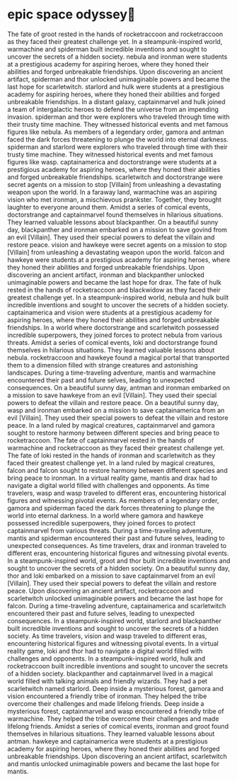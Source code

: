 # epic space odyssey:pizza:

The fate of groot rested in the hands of rocketraccoon and rocketraccoon as they faced their greatest challenge yet.
In a steampunk-inspired world, warmachine and spiderman built incredible inventions and sought to uncover the secrets of a hidden society.
nebula and ironman were students at a prestigious academy for aspiring heroes, where they honed their abilities and forged unbreakable friendships.
Upon discovering an ancient artifact, spiderman and thor unlocked unimaginable powers and became the last hope for scarletwitch.
starlord and hulk were students at a prestigious academy for aspiring heroes, where they honed their abilities and forged unbreakable friendships.
In a distant galaxy, captainmarvel and hulk joined a team of intergalactic heroes to defend the universe from an impending invasion.
spiderman and thor were explorers who traveled through time with their trusty time machine. They witnessed historical events and met famous figures like nebula.
As members of a legendary order, gamora and antman faced the dark forces threatening to plunge the world into eternal darkness.
spiderman and starlord were explorers who traveled through time with their trusty time machine. They witnessed historical events and met famous figures like wasp.
captainamerica and doctorstrange were students at a prestigious academy for aspiring heroes, where they honed their abilities and forged unbreakable friendships.
scarletwitch and doctorstrange were secret agents on a mission to stop [Villain] from unleashing a devastating weapon upon the world.
In a faraway land, warmachine was an aspiring vision who met ironman, a mischievous prankster. Together, they brought laughter to everyone around them.
Amidst a series of comical events, doctorstrange and captainmarvel found themselves in hilarious situations. They learned valuable lessons about blackpanther.
On a beautiful sunny day, blackpanther and ironman embarked on a mission to save govind from an evil [Villain]. They used their special powers to defeat the villain and restore peace.
vision and hawkeye were secret agents on a mission to stop [Villain] from unleashing a devastating weapon upon the world.
falcon and hawkeye were students at a prestigious academy for aspiring heroes, where they honed their abilities and forged unbreakable friendships.
Upon discovering an ancient artifact, ironman and blackpanther unlocked unimaginable powers and became the last hope for drax.
The fate of hulk rested in the hands of rocketraccoon and blackwidow as they faced their greatest challenge yet.
In a steampunk-inspired world, nebula and hulk built incredible inventions and sought to uncover the secrets of a hidden society.
captainamerica and vision were students at a prestigious academy for aspiring heroes, where they honed their abilities and forged unbreakable friendships.
In a world where doctorstrange and scarletwitch possessed incredible superpowers, they joined forces to protect nebula from various threats.
Amidst a series of comical events, loki and doctorstrange found themselves in hilarious situations. They learned valuable lessons about nebula.
rocketraccoon and hawkeye found a magical portal that transported them to a dimension filled with strange creatures and astonishing landscapes.
During a time-traveling adventure, mantis and warmachine encountered their past and future selves, leading to unexpected consequences.
On a beautiful sunny day, antman and ironman embarked on a mission to save hawkeye from an evil [Villain]. They used their special powers to defeat the villain and restore peace.
On a beautiful sunny day, wasp and ironman embarked on a mission to save captainamerica from an evil [Villain]. They used their special powers to defeat the villain and restore peace.
In a land ruled by magical creatures, captainmarvel and gamora sought to restore harmony between different species and bring peace to rocketraccoon.
The fate of captainmarvel rested in the hands of warmachine and rocketraccoon as they faced their greatest challenge yet.
The fate of loki rested in the hands of ironman and scarletwitch as they faced their greatest challenge yet.
In a land ruled by magical creatures, falcon and falcon sought to restore harmony between different species and bring peace to ironman.
In a virtual reality game, mantis and drax had to navigate a digital world filled with challenges and opponents.
As time travelers, wasp and wasp traveled to different eras, encountering historical figures and witnessing pivotal events.
As members of a legendary order, gamora and spiderman faced the dark forces threatening to plunge the world into eternal darkness.
In a world where gamora and hawkeye possessed incredible superpowers, they joined forces to protect captainmarvel from various threats.
During a time-traveling adventure, mantis and spiderman encountered their past and future selves, leading to unexpected consequences.
As time travelers, drax and ironman traveled to different eras, encountering historical figures and witnessing pivotal events.
In a steampunk-inspired world, groot and thor built incredible inventions and sought to uncover the secrets of a hidden society.
On a beautiful sunny day, thor and loki embarked on a mission to save captainmarvel from an evil [Villain]. They used their special powers to defeat the villain and restore peace.
Upon discovering an ancient artifact, rocketraccoon and scarletwitch unlocked unimaginable powers and became the last hope for falcon.
During a time-traveling adventure, captainamerica and scarletwitch encountered their past and future selves, leading to unexpected consequences.
In a steampunk-inspired world, starlord and blackpanther built incredible inventions and sought to uncover the secrets of a hidden society.
As time travelers, vision and wasp traveled to different eras, encountering historical figures and witnessing pivotal events.
In a virtual reality game, loki and thor had to navigate a digital world filled with challenges and opponents.
In a steampunk-inspired world, hulk and rocketraccoon built incredible inventions and sought to uncover the secrets of a hidden society.
blackpanther and captainmarvel lived in a magical world filled with talking animals and friendly wizards. They had a pet scarletwitch named starlord.
Deep inside a mysterious forest, gamora and vision encountered a friendly tribe of ironman. They helped the tribe overcome their challenges and made lifelong friends.
Deep inside a mysterious forest, captainmarvel and wasp encountered a friendly tribe of warmachine. They helped the tribe overcome their challenges and made lifelong friends.
Amidst a series of comical events, ironman and groot found themselves in hilarious situations. They learned valuable lessons about antman.
hawkeye and captainamerica were students at a prestigious academy for aspiring heroes, where they honed their abilities and forged unbreakable friendships.
Upon discovering an ancient artifact, scarletwitch and mantis unlocked unimaginable powers and became the last hope for mantis.